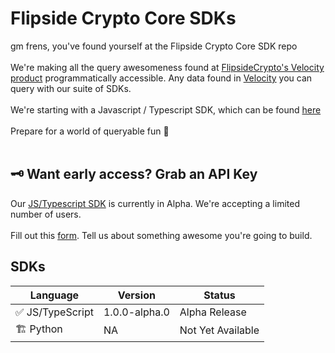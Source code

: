 # Flipside Crypto Core SDKs

gm frens, you've found yourself at the Flipside Crypto Core SDK repo
<br>
<br>
We're making all the query awesomeness found at [FlipsideCrypto's Velocity product](https://app.flipsidecrypto.com) programmatically accessible. Any data found in [Velocity](https://app.flipsidecrypto.com) you can query with our suite of SDKs.
<br>
<br>
We're starting with a Javascript / Typescript SDK, which can be found [here](./js/)
<br>
<br>
Prepare for a world of queryable fun 🥳
<br>
<br>

## 🗝 Want early access? Grab an API Key

Our [JS/Typescript SDK](./js/) is currently in Alpha. We're accepting a limited number of users.
<br>
<br>
Fill out this [form](https://forms.gle/Hii64SznA9B9dhLJ8). Tell us about something awesome you're going to build.
<br>

## SDKs

| Language         | Version       | Status            |
| ---------------- | ------------- | ----------------- |
| ✅ JS/TypeScript | 1.0.0-alpha.0 | Alpha Release     |
| 🏗 Python         | NA            | Not Yet Available |
